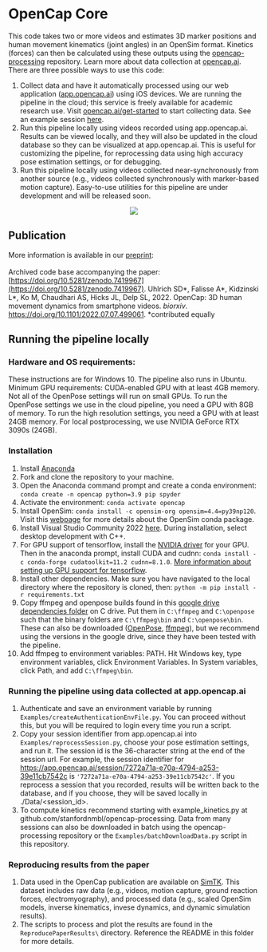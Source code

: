 # OpenCap Core
This code takes two or more videos and estimates 3D marker positions and human movement kinematics (joint angles) in an OpenSim format. Kinetics (forces) can then be calculated using these outputs using the [opencap-processing](https://github.com/stanfordnmbl/opencap-processing) repository. Learn more about data collection at [opencap.ai](https://opencap.ai). There are three possible ways to use this code:
1) Collect data and have it automatically processed using our web application ([app.opencap.ai](https://app.opencap.ai)) using iOS devices. We are running the pipeline in the cloud; this service is freely available for academic research use. Visit [opencap.ai/get-started](https://opencap.ai/get-started) to start collecting data. See an example session [here](https://app.opencap.ai/session/7272a71a-e70a-4794-a253-39e11cb7542c).
2) Run this pipeline locally using videos recorded using app.opencap.ai. Results can be viewed locally, and they will also be updated in the cloud database so they can be visualized at app.opencap.ai. This is useful for customizing the pipeline, for reprocessing data using high accuracy pose estimation settings, or for debugging.
3) Run this pipeline locally using videos collected near-synchronously from another source (e.g., videos collected synchronously with marker-based motion capture). Easy-to-use utilities for this pipeline are under development and will be released soon.

<p align="center">
  <img src="media/cut_fastAndSlow.gif">
</p>


## Publication
More information is available in our [preprint](https://www.biorxiv.org/content/10.1101/2022.07.07.499061v1): <br> <br> Archived code base accompanying the paper: [https://doi.org/10.5281/zenodo.7419967](https://doi.org/10.5281/zenodo.7419967).
Uhlrich SD*, Falisse A*, Kidzinski L*, Ko M, Chaudhari AS, Hicks JL, Delp SL, 2022. OpenCap: 3D human movement dynamics from smartphone videos. _biorxiv_. https://doi.org/10.1101/2022.07.07.499061. *contributed equally

## Running the pipeline locally
### Hardware and OS requirements:
These instructions are for Windows 10. The pipeline also runs in Ubuntu. Minimum GPU requirements: CUDA-enabled GPU with at least 4GB memory. Not all of the OpenPose settings will run on small GPUs. To run the OpenPose settings we use in the cloud pipeline, you need a GPU with 8GB of memory. To run the high resolution settings, you need a GPU with at least 24GB memory. For local postprocessing, we use NVIDIA GeForce RTX 3090s (24GB).

### Installation
1. Install [Anaconda](https://www.anaconda.com/)
2. Fork and clone the repository to your machine.
3. Open the Anaconda command prompt and create a conda environment: `conda create -n opencap python=3.9 pip spyder`
4. Activate the environment: `conda activate opencap`
5. Install OpenSim: `conda install -c opensim-org opensim=4.4=py39np120`. Visit this [webpage](https://simtk-confluence.stanford.edu:8443/display/OpenSim/Conda+Package) for more details about the OpenSim conda package. 
6. Install Visual Studio Community 2022 [here](https://visualstudio.microsoft.com/vs/community/). During installation, select desktop development with C++. 
7. For GPU support of tensorflow, install the [NVIDIA driver](https://www.nvidia.com/download/index.aspx?lang=en-us) for your GPU. Then in the anaconda prompt, install CUDA and cudnn: `conda install -c conda-forge cudatoolkit=11.2 cudnn=8.1.0`. [More information about setting up GPU support for tensorflow](https://www.tensorflow.org/install/pip).
8. Install other dependencies. Make sure you have navigated to the local directory where the repository is cloned, then: `python -m pip install -r requirements.txt`
9. Copy ffmpeg and openpose builds found in this [google drive dependencies folder](https://drive.google.com/drive/folders/17ihUjaKsc8vwzOuzKWIMndNz_Z7Odm4N?usp=sharing) on C drive. Put them in `C:\ffmpeg` and `C:\openpose` such that the binary folders are `C:\ffmpeg\bin` and `C:\openpose\bin`. These can also be downloaded ([OpenPose](https://github.com/CMU-Perceptual-Computing-Lab/openpose/releases), [ffmpeg](https://www.gyan.dev/ffmpeg/builds/)), but we recommend using the versions in the google drive, since they have been tested with the pipeline.
10. Add ffmpeg to environment variables: PATH. Hit Windows key, type environment variables, click Environment Variables. In System variables, click Path, and add `C:\ffmpeg\bin`. 

### Running the pipeline using data collected at app.opencap.ai

1) Authenticate and save an environment variable by running `Examples/createAuthenticationEnvFile.py`. You can proceed without this, but you will be required to login every time you run a script.
2) Copy your session identifier from app.opencap.ai into `Examples/reprocessSession.py`, choose your pose estimation settings, and run it. The session id is the 36-character string at the end of the session url. For example, the session identifier for https://app.opencap.ai/session/7272a71a-e70a-4794-a253-39e11cb7542c is `'7272a71a-e70a-4794-a253-39e11cb7542c'`. If you reprocess a session that you recorded, results will be written back to the database, and if you choose, they will be saved locally in ./Data/<session_id>.
3) To compute kinetics recommend starting with example_kinetics.py at github.com/stanfordnmbl/opencap-processing. Data from many sessions can also be downloaded in batch using the opencap-processing repository or the `Examples/batchDownloadData.py` script in this repository.

### Reproducing results from the paper
1) Data used in the OpenCap publication are available on [SimTK](https://simtk.org/opencap). This dataset includes raw data (e.g., videos, motion capture, ground reaction forces, electromyography), and processed data (e.g., scaled OpenSim models, inverse kinematics, invese dynamics, and dynamic simulation results).
2) The scripts to process and plot the results are found in the `ReproducePaperResults\` directory. Reference the README in this folder for more details.
